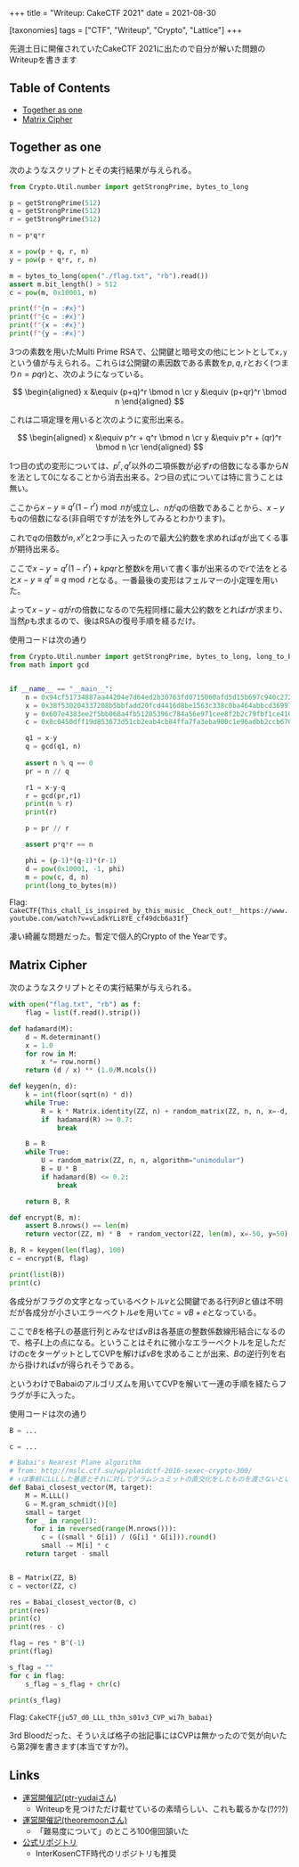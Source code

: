 +++
title = "Writeup: CakeCTF 2021"
date = 2021-08-30

[taxonomies]
tags = ["CTF", "Writeup", "Crypto", "Lattice"]
+++

先週土日に開催されていたCakeCTF 2021に出たので自分が解いた問題のWriteupを書きます

<!-- more -->

## Table of Contents

- [Together as one](https://project-euphoria.dev/blog/20-cake/#together-as-one)
- [Matrix Cipher](https://project-euphoria.dev/blog/20-cake/#matrix-cipher)

## Together as one

次のようなスクリプトとその実行結果が与えられる。

```Python
from Crypto.Util.number import getStrongPrime, bytes_to_long

p = getStrongPrime(512)
q = getStrongPrime(512)
r = getStrongPrime(512)

n = p*q*r

x = pow(p + q, r, n)
y = pow(p + q*r, r, n)

m = bytes_to_long(open("./flag.txt", "rb").read())
assert m.bit_length() > 512
c = pow(m, 0x10001, n)

print(f"{n = :#x}")
print(f"{c = :#x}")
print(f"{x = :#x}")
print(f"{y = :#x}")

```

3つの素数を用いたMulti Prime RSAで、公開鍵と暗号文の他にヒントとして`x,y`という値が与えられる。これらは公開鍵の素因数である素数を$p,q,r$とおく(つまり$n = pqr$)と、次のようになっている。

$$
\begin{aligned}
x &\equiv (p+q)^r \bmod n \cr
y &\equiv (p+qr)^r \bmod n
\end{aligned}
$$

これは二項定理を用いると次のように変形出来る。

$$
\begin{aligned}
x &\equiv p^r + q^r \bmod n \cr
y &\equiv p^r + (qr)^r \bmod n \cr
\end{aligned}
$$

1つ目の式の変形については、$p^r, q^r$以外の二項係数が必ず$r$の倍数になる事から$N$を法として0になることから消去出来る。2つ目の式については特に言うことは無い。

ここから$x-y \equiv q^r(1-r^r) \bmod n$が成立し、$n$が$q$の倍数であることから、$x-y$も$q$の倍数になる(非自明ですが法を外してみるとわかります)。

これで$q$の倍数が$n, x^y$と2つ手に入ったので最大公約数を求めれば$q$が出てくる事が期待出来る。

ここで$x-y = q^r(1 - r^r) + kpqr$と整数$k$を用いて書く事が出来るので$r$で法をとると$x-y \equiv q^r \equiv q \bmod r$となる。一番最後の変形はフェルマーの小定理を用いた。

よって$x-y-q$が$r$の倍数になるので先程同様に最大公約数をとれば$r$が求まり、当然$p$も求まるので、後はRSAの復号手順を経るだけ。

使用コードは次の通り

```Python
from Crypto.Util.number import getStrongPrime, bytes_to_long, long_to_bytes
from math import gcd


if __name__ == "__main__":
    n = 0x94cf51734887aa44204e7d64ed2b30763fd0715060afd5d15b697c940c272422b4ca765485f7c3116db1166ad1fec4cd4d82d3b32e881ed49f52efe31a226b307d60f2fb375400f9a19b0142e7d88d6118e02971724186e1ef13e586c744240b3ee7d6a105b82a3e3126ae364550e9b3a19d6b012083b8633ad428cf75cb200fe31121e6bf095418c5ed3819225910bc69ebe2e6a219638b830df45015c75ca9a507dc924718a540cfb5d2df09ff28d7cf8feb0e5e69a3d71057004132bb3e79
    x = 0x38f530204337208b5bbfadd20fcd4416d8be1563c338c0ba464abbcd3699794c0c8e0b6f17f41bc5e42dd5f900d3644b34f4530157cc8c026894f97f2feb5475e58cdf9125d96bdae25bbf6afdf58129c8e1c70a5b47f2dbe3f89e851c124bed2b40f6e8ec8d6d3ff941fa5dcde893c661059fffdb5086863e35228bc79b1ba830555c3168c88a53e3c7eee17312c401914442d4e04c5014aa484994d0c680980f53aeef01c9c246ec76dcdf8816036b77629610709ccc533cbd09a818146060
    y = 0x607e4383ee2f5bb068a4fb51205396c784a56e971cee8f2b2c79fbf1ce4161a4031aa10df22723005024ef592764c4391f31ca35137221a7431c68033b5f92ab5bf9c660e5cda375faf4f4e734cb8745d0b7b056b2d9ba38a733fae118f07ceb1af4fbb2818b6cf4394f166f3790a9ad39efb27a970399ed1fc04b96a282681109825c96e3784f1ee3ac1a787f28dd7c74cc6cccecffb0ce534e1ed7192ccc2bc3f822ad16dc42608d6fe1de447e4ed9474d1113bd0514d1f90b92f04769059
    c = 0x8c0450dff19d853673d51cb2eab4cb84ffa7fa3eba900c1e96adbb2ccb6708320233e18b2d6ce487dbfb88f15b0ccac5829818ca49ac8ab08a1e5b94e27550798e6d1aae48812b784144dc7bed55cec6283042a296e25490990e07b8ff51b1a500b6d8c39af1c07c1ef57ca2b3774a4d38f6006a64f37133915f9afcbd08394e74c616fabd77d79cd9559a3eee41f2507556637bac6145bfba22319f424f07a33221a8fb9c89dc3c68e188230ed36e95a6baf977ca58d2036d136ebd55bd45d3

    q1 = x-y
    q = gcd(q1, n)
    
    assert n % q == 0
    pr = n // q

    r1 = x-y-q
    r = gcd(pr,r1)
    print(n % r)
    print(r)

    p = pr // r

    assert p*q*r == n

    phi = (p-1)*(q-1)*(r-1)
    d = pow(0x10001, -1, phi)
    m = pow(c, d, n)
    print(long_to_bytes(m))
```

Flag: `CakeCTF{This_chall_is_inspired_by_this_music__Check_out!__https://www.youtube.com/watch?v=vLadkYLi8YE_cf49dcb6a31f}`

凄い綺麗な問題だった。暫定で個人的Crypto of the Yearです。

## Matrix Cipher

次のようなスクリプトとその実行結果が与えられる。

```Python
with open("flag.txt", "rb") as f:
    flag = list(f.read().strip())

def hadamard(M):
    d = M.determinant()
    x = 1.0
    for row in M:
        x *= row.norm()
    return (d / x) ** (1.0/M.ncols())

def keygen(n, d):
    k = int(floor(sqrt(n) * d))
    while True:
        R = k * Matrix.identity(ZZ, n) + random_matrix(ZZ, n, n, x=-d, y=d)
        if  hadamard(R) >= 0.7:
            break

    B = R
    while True:
        U = random_matrix(ZZ, n, n, algorithm="unimodular")
        B = U * B
        if hadamard(B) <= 0.2:
            break

    return B, R

def encrypt(B, m):
    assert B.nrows() == len(m)
    return vector(ZZ, m) * B  + random_vector(ZZ, len(m), x=-50, y=50)

B, R = keygen(len(flag), 100)
c = encrypt(B, flag)

print(list(B))
print(c)

```

各成分がフラグの文字となっているベクトル$v$と公開鍵である行列$B$と値は不明だが各成分が小さいエラーベクトル$e$を用いて$c = vB + e$となっている。

ここで$B$を格子$L$の基底行列とみなせば$vB$は各基底の整数係数線形結合になるので、格子$L$上の点になる。ということはそれに微小なエラーベクトルを足しただけの$c$をターゲットとしてCVPを解けば$vB$を求めることが出来、$B$の逆行列を右から掛ければ$v$が得られそうである。

というわけでBabaiのアルゴリズムを用いてCVPを解いて一連の手順を経たらフラグが手に入った。

使用コードは次の通り

```Python
B = ...

c = ...

# Babai's Nearest Plane algorithm
# from: http://mslc.ctf.su/wp/plaidctf-2016-sexec-crypto-300/
# ↑は事前にLLLした基底とそれに対してグラムシュミットの直交化をしたものを渡さないといけないためやや修正
def Babai_closest_vector(M, target):
    M = M.LLL()
    G = M.gram_schmidt()[0]
    small = target
    for _ in range(1):
      for i in reversed(range(M.nrows())):
        c = ((small * G[i]) / (G[i] * G[i])).round()
        small -= M[i] * c
    return target - small


B = Matrix(ZZ, B)
c = vector(ZZ, c)

res = Babai_closest_vector(B, c)
print(res)
print(c)
print(res - c)

flag = res * B^(-1)
print(flag)

s_flag = ""
for c in flag:
    s_flag = s_flag + chr(c)

print(s_flag)
```

Flag: `CakeCTF{ju57_d0_LLL_th3n_s01v3_CVP_wi7h_babai}`

3rd Bloodだった、そういえば格子の拙記事にはCVPは無かったので気が向いたら第2弾を書きます(本当ですか?)。

## Links

- [運営開催記(ptr-yudaiさん)](https://ptr-yudai.hatenablog.com/entry/2021/08/30/000015)
  - Writeupを見つけただけ載せているの素晴らしい、これも載るかな(ﾜｸﾜｸ)
- [運営開催記(theoremoonさん)](https://furutsuki.hatenablog.com/entry/2021/08/29/224254)
  - 「難易度について」のところ100億回頷いた
- [公式リポジトリ](https://github.com/theoremoon/cakectf-2021-public)
  - InterKosenCTF時代のリポジトリも推奨
